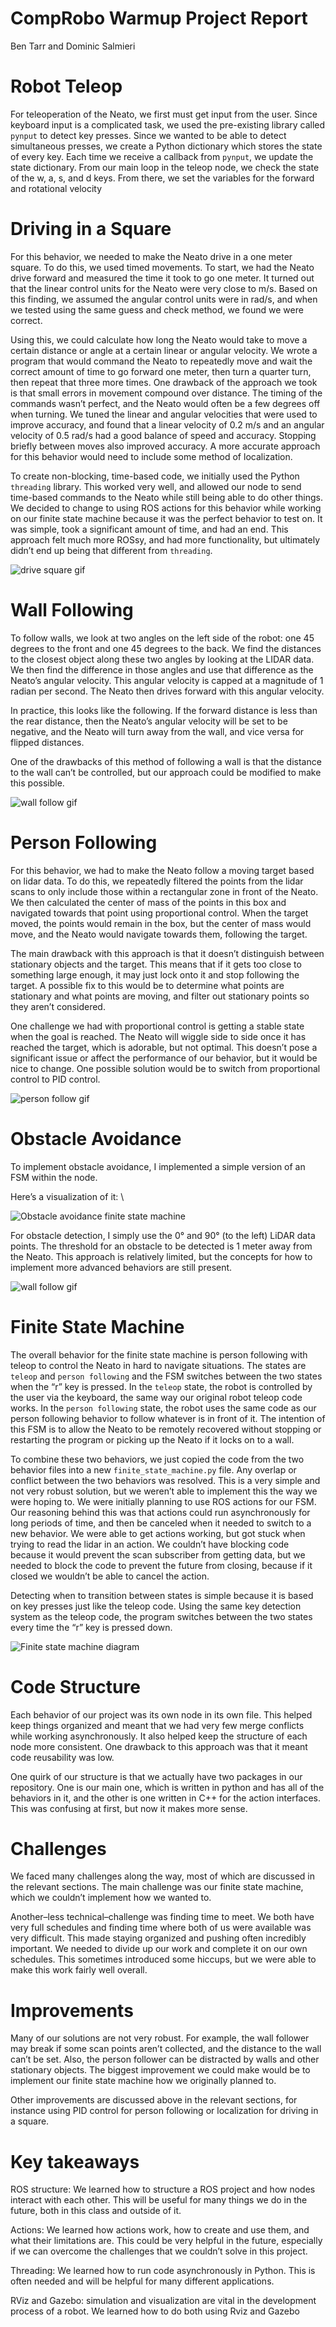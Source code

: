 # CompRobo Warmup Project Report

Ben Tarr and Dominic Salmieri


# Robot Teleop

For teleoperation of the Neato, we first must get input from the user. Since keyboard input is a complicated task, we used the pre-existing library called `pynput` to detect key presses. Since we wanted to be able to detect simultaneous presses, we create a Python dictionary which stores the state of every key. Each time we receive a callback from `pynput`, we update the state dictionary. From our main loop in the teleop node, we check the state of the w, a, s, and d keys. From there, we set the variables for the forward and rotational velocity


# Driving in a Square

For this behavior, we needed to make the Neato drive in a one meter square. To do this, we used timed movements. To start, we had the Neato drive forward and measured the time it took to go one meter. It turned out that the linear control units for the Neato were very close to m/s. Based on this finding, we assumed the angular control units were in rad/s, and when we tested using the same guess and check method, we found we were correct.

Using this, we could calculate how long the Neato would take to move a certain distance or angle at a certain linear or angular velocity. We wrote a program that would command the Neato to repeatedly move and wait the correct amount of time to go forward one meter, then turn a quarter turn, then repeat that three more times. One drawback of the approach we took is that small errors in movement compound over distance. The timing of the commands wasn’t perfect, and the Neato would often be a few degrees off when turning. We tuned the linear and angular velocities that were used to improve accuracy, and found that a linear velocity of 0.2 m/s and an angular velocity of 0.5 rad/s had a good balance of speed and accuracy. Stopping briefly between moves also improved accuracy. A more accurate approach for this behavior would need to include some method of localization.

To create non-blocking, time-based code, we initially used the Python `threading` library. This worked very well, and allowed our node to send time-based commands to the Neato while still being able to do other things. We decided to change to using ROS actions for this behavior while working on our finite state machine because it was the perfect behavior to test on. It was simple, took a significant amount of time, and had an end. This approach felt much more ROSsy, and had more functionality, but ultimately didn’t end up being that different from `threading`. 

![drive square gif](img/drive_square.gif)



# Wall Following

To follow walls, we look at two angles on the left side of the robot: one 45 degrees to the front and one 45 degrees to the back. We find the distances to the closest object along these two angles by looking at the LIDAR data. We then find the difference in those angles and use that difference as the Neato’s angular velocity. This angular velocity is capped at a magnitude of 1 radian per second. The Neato then drives forward with this angular velocity.

In practice, this looks like the following. If the forward distance is less than the rear distance, then the Neato’s angular velocity will be set to be negative, and the Neato will turn away from the wall, and vice versa for flipped distances.

One of the drawbacks of this method of following a wall is that the distance to the wall can’t be controlled, but our approach could be modified to make this possible.

![wall follow gif](img/follow_wall.gif)


# Person Following

For this behavior, we had to make the Neato follow a moving target based on lidar data. To do this, we repeatedly filtered the points from the lidar scans to only include those within a rectangular zone in front of the Neato. We then calculated the center of mass of the points in this box and navigated towards that point using proportional control. When the target moved, the points would remain in the box, but the center of mass would move, and the Neato would navigate towards them, following the target.

The main drawback with this approach is that it doesn’t distinguish between stationary objects and the target. This means that if it gets too close to something large enough, it may just lock onto it and stop following the target. A possible fix to this would be to determine what points are stationary and what points are moving, and filter out stationary points so they aren’t considered.

One challenge we had with proportional control is getting a stable state when the goal is reached. The Neato will wiggle side to side once it has reached the target, which is adorable, but not optimal. This doesn’t pose a significant issue or affect the performance of our behavior, but it would be nice to change. One possible solution would be to switch from proportional control to PID control.

![person follow gif](img/follow_person.gif)



# Obstacle Avoidance

To implement obstacle avoidance, I implemented a simple version of an FSM within the node.

Here’s a visualization of it: \


![Obstacle avoidance finite state machine](img/obstacle_avoid_fsm.png)

For obstacle detection, I simply use the 0° and 90° (to the left) LiDAR data points. The threshold for an obstacle to be detected is 1 meter away from the Neato. This approach is relatively limited, but the concepts for how to implement more advanced behaviors are still present.


![wall follow gif](img/avoid_obstacles.gif)



# Finite State Machine

The overall behavior for the finite state machine is person following with teleop to control the Neato in hard to navigate situations. The states are `teleop` and `person following` and the FSM switches between the two states when the “r” key is pressed. In the `teleop` state, the robot is controlled by the user via the keyboard, the same way our original robot teleop code works. In the `person following` state, the robot uses the same code as our person following behavior to follow whatever is in front of it. The intention of this FSM is to allow the Neato to be remotely recovered without stopping or restarting the program or picking up the Neato if it locks on to a wall.

To combine these two behaviors, we just copied the code from the two behavior files into a new `finite_state_machine.py` file. Any overlap or conflict between the two behaviors was resolved. This is a very simple and not very robust solution, but we weren’t able to implement this the way we were hoping to. We were initially planning to use ROS actions for our FSM. Our reasoning behind this was that actions could run asynchronously for long periods of time, and then be canceled when it needed to switch to a new behavior. We were able to get actions working, but got stuck when trying to read the lidar in an action. We couldn’t have blocking code because it would prevent the scan subscriber from getting data, but we needed to block the code to prevent the future from closing, because if it closed we wouldn’t be able to cancel the action.

Detecting when to transition between states is simple because it is based on key presses just like the teleop code. Using the same key detection system as the teleop code, the program switches between the two states every time the “r” key is pressed down.


![Finite state machine diagram](img/FSM_diagram.png)



# Code Structure

Each behavior of our project was its own node in its own file. This helped keep things organized and meant that we had very few merge conflicts while working asynchronously. It also helped keep the structure of each node more consistent. One drawback to this approach was that it meant code reusability was low. 

One quirk of our structure is that we actually have two packages in our repository. One is our main one, which is written in python and has all of the behaviors in it, and the other is one written in C++ for the action interfaces. This was confusing at first, but now it makes more sense.


# Challenges

We faced many challenges along the way, most of which are discussed in the relevant sections. The main challenge was our finite state machine, which we couldn’t implement how we wanted to. 

Another–less technical–challenge was finding time to meet. We both have very full schedules and finding time where both of us were available was very difficult. This made staying organized and pushing often incredibly important. We needed to divide up our work and complete it on our own schedules. This sometimes introduced some hiccups, but we were able to make this work fairly well overall.


# Improvements

Many of our solutions are not very robust. For example, the wall follower may break if some scan points aren’t collected, and the distance to the wall can’t be set. Also, the person follower can be distracted by walls and other stationary objects. The biggest improvement we could make would be to implement our finite state machine how we originally planned to.

Other improvements are discussed above in the relevant sections, for instance using PID control for person following or localization for driving in a square.


# Key takeaways

ROS structure: We learned how to structure a ROS project and how nodes interact with each other. This will be useful for many things we do in the future, both in this class and outside of it.

Actions: We learned how actions work, how to create and use them, and what their limitations are. This could be very helpful in the future, especially if we can overcome the challenges that we couldn’t solve in this project.

Threading: We learned how to run code asynchronously in Python. This is often needed and will be helpful for many different applications.

RViz and Gazebo: simulation and visualization are vital in the development process of a robot. We learned how to do both using Rviz and Gazebo

